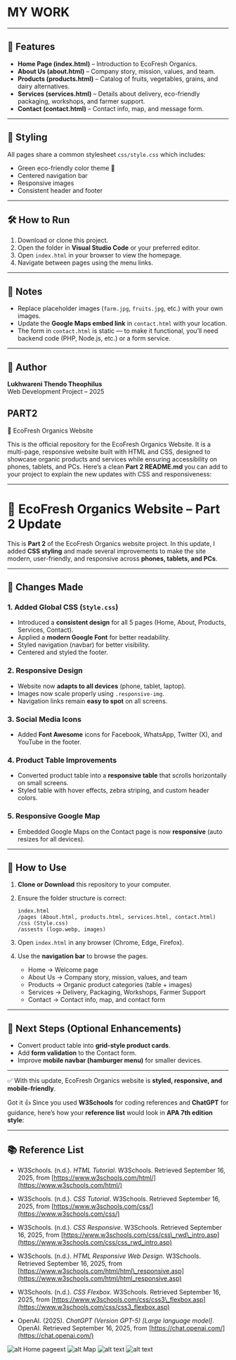 # MY WORK

---

## 🚀 Features

- **Home Page (index.html)** – Introduction to EcoFresh Organics.  
- **About Us (about.html)** – Company story, mission, values, and team.  
- **Products (products.html)** – Catalog of fruits, vegetables, grains, and dairy alternatives.  
- **Services (services.html)** – Details about delivery, eco-friendly packaging, workshops, and farmer support.  
- **Contact (contact.html)** – Contact info, map, and message form.  

---

## 🎨 Styling

All pages share a common stylesheet `css/style.css` which includes:

- Green eco-friendly color theme 🌿  
- Centered navigation bar  
- Responsive images  
- Consistent header and footer  

---

## 🛠️ How to Run

1. Download or clone this project.  
2. Open the folder in **Visual Studio Code** or your preferred editor.  
3. Open `index.html` in your browser to view the homepage.  
4. Navigate between pages using the menu links.

---

## 📌 Notes

- Replace placeholder images (`farm.jpg`, `fruits.jpg`, etc.) with your own images.  
- Update the **Google Maps embed link** in `contact.html` with your location.  
- The form in `contact.html` is static — to make it functional, you’ll need backend code (PHP, Node.js, etc.) or a form service.  

---

## 👤 Author

**Lukhwareni Thendo Theophilus**  
Web Development Project – 2025  

## PART2
🌱 EcoFresh Organics Website

This is the official repository for the EcoFresh Organics Website. It is a multi-page, responsive website built with HTML and CSS, designed to showcase organic products and services while ensuring accessibility on phones, tablets, and PCs.
Here’s a clean **Part 2 README.md** you can add to your project to explain the new updates with CSS and responsiveness:

---

# 📘 EcoFresh Organics Website – Part 2 Update

This is **Part 2** of the EcoFresh Organics website project. In this update, I added **CSS styling** and made several improvements to make the site modern, user-friendly, and responsive across **phones, tablets, and PCs**.

---

## 🔹 Changes Made

### 1. Added Global CSS (`Style.css`)

* Introduced a **consistent design** for all 5 pages (Home, About, Products, Services, Contact).
* Applied a **modern Google Font** for better readability.
* Styled navigation (navbar) for better visibility.
* Centered and styled the footer.

### 2. Responsive Design

* Website now **adapts to all devices** (phone, tablet, laptop).
* Images now scale properly using `.responsive-img`.
* Navigation links remain **easy to spot** on all screens.

### 3. Social Media Icons

* Added **Font Awesome** icons for Facebook, WhatsApp, Twitter (X), and YouTube in the footer.

### 4. Product Table Improvements

* Converted product table into a **responsive table** that scrolls horizontally on small screens.
* Styled table with hover effects, zebra striping, and custom header colors.

### 5. Responsive Google Map

* Embedded Google Maps on the Contact page is now **responsive** (auto resizes for all devices).

---

## 🔹 How to Use

1. **Clone or Download** this repository to your computer.
2. Ensure the folder structure is correct:

   ```
   index.html
   /pages (About.html, products.html, services.html, contact.html)
   /css (Style.css)
   /assests (logo.webp, images)
   ```
3. Open `index.html` in any browser (Chrome, Edge, Firefox).
4. Use the **navigation bar** to browse the pages.

   * Home → Welcome page
   * About Us → Company story, mission, values, and team
   * Products → Organic product categories (table + images)
   * Services → Delivery, Packaging, Workshops, Farmer Support
   * Contact → Contact info, map, and contact form

---

## 🔹 Next Steps (Optional Enhancements)

* Convert product table into **grid-style product cards**.
* Add **form validation** to the Contact form.
* Improve **mobile navbar (hamburger menu)** for smaller devices.

---

✅ With this update, EcoFresh Organics website is **styled, responsive, and mobile-friendly**.

Got it 👍 Since you used **W3Schools** for coding references and **ChatGPT** for guidance, here’s how your **reference list** would look in **APA 7th edition style**:

---

## 📚 Reference List


* W3Schools. (n.d.). *HTML Tutorial*. W3Schools. Retrieved September 16, 2025, from [https://www.w3schools.com/html/](https://www.w3schools.com/html/)

* W3Schools. (n.d.). *CSS Tutorial*. W3Schools. Retrieved September 16, 2025, from [https://www.w3schools.com/css/](https://www.w3schools.com/css/)

* W3Schools. (n.d.). *CSS Responsive*. W3Schools. Retrieved September 16, 2025, from [https://www.w3schools.com/css/css\_rwd\_intro.asp](https://www.w3schools.com/css/css_rwd_intro.asp)

* W3Schools. (n.d.). *HTML Responsive Web Design*. W3Schools. Retrieved September 16, 2025, from [https://www.w3schools.com/html/html\_responsive.asp](https://www.w3schools.com/html/html_responsive.asp)

* W3Schools. (n.d.). *CSS Flexbox*. W3Schools. Retrieved September 16, 2025, from [https://www.w3schools.com/css/css3\_flexbox.asp](https://www.w3schools.com/css/css3_flexbox.asp)

* OpenAI. (2025). *ChatGPT (Version GPT-5) \[Large language model]*. OpenAI. Retrieved September 16, 2025, from [https://chat.openai.com/](https://chat.openai.com/)


![alt Home pageext](../assests/image.png)
![alt Map](../assests/map.png)
![alt text](../assests/tablet.png)
![alt text](../assests/product.png)